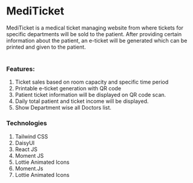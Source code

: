 # MediTicket
MediTicket is a medical ticket managing website from where tickets for specific departments will be sold to the patient. After providing certain information about the patient, an e-ticket will be generated which can be printed and given to the patient.
<br><br>
### Features:
1. Ticket sales based on room capacity and specific time period
2. Printable e-ticket generation with QR code
3. Patient ticket information will be displayed on QR code scan.
4. Daily total patient and ticket income will be displayed.
5. Show Department wise all Doctors list.

### Technologies
1. Tailwind CSS
2. DaisyUI
3. React JS
4. Moment JS
5. Lottie Animated Icons
6. Moment.Js
7. Lottie Animated Icons
